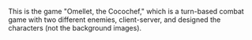 
This is the game "Omellet, the Cocochef," which is a turn-based combat game with two different enemies, client-server, and designed the characters (not the background images).
